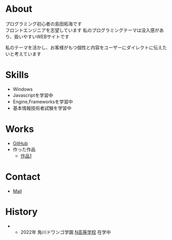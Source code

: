 # About
プログラミング初心者の島田拓海です  
フロントエンジニアを志望しています
私のプログラミングテーマは没入感があり、扱いやすいWEBサイトです

私のテーマを活かし、お客様がもつ個性と内容をユーザーにダイレクトに伝えたいと考えています

# Skills
- Windows
- Javascriptを学習中
- Engine,Frameworksを学習中
- 基本情報技術者試験を学習中

# Works
- [GitHub](https://github.com/FreeFish-pm)
- 作った作品
  - [作品1](https://github.com/FreeFish-pm/assessment)

# Contact
- [Mail](mailto:takumi.pm24@gmail.com)

# History
- - 2022年 角川ドワンゴ学園 [N高等学校](https://nnn.ed.jp/) 在学中
